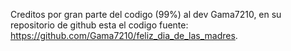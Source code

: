 Creditos por gran parte del codigo (99%) al dev Gama7210, en su repositorio de github esta el codigo fuente: https://github.com/Gama7210/feliz_dia_de_las_madres.
